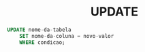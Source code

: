<h1 align="center">UPDATE</h2>

```sql
UPDATE nome-da-tabela 
    SET nome-da-coluna = novo-valor 
    WHERE condicao;
```
